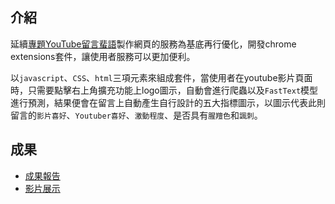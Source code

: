 ## 介紹
延續[專題YouTube留言蜚語](https://github.com/tzuchyi/youtubeai)製作網頁的服務為基底再行優化，開發chrome extensions套件，讓使用者服務可以更加便利。

以`javascript`、`CSS`、`html`三項元素來組成套件，當使用者在youtube影片頁面時，只需要點擊右上角擴充功能上logo圖示，自動會進行爬蟲以及`FastText`模型進行預測，結果便會在留言上自動產生自行設計的五大指標圖示，以圖示代表此則留言的`影片喜好`、`Youtuber喜好`、`激動程度`、是否具有`腥羶色`和`諷刺`。

## 成果
- [成果報告](https://github.com/tzuchyi/chrome-extension/blob/main/專題實作期末成果報告書.pdf)
- [影片展示](https://github.com/tzuchyi/chrome-extension/tree/main/video)
